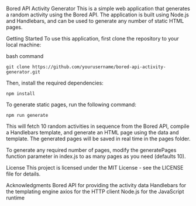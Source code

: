 Bored API Activity Generator
This is a simple web application that generates a random activity using the Bored API. The application is built using Node.js and Handlebars, and can be used to generate any number of static HTML pages.

Getting Started
To use this application, first clone the repository to your local machine:

bash command
```
git clone https://github.com/yourusername/bored-api-activity-generator.git
```
Then, install the required dependencies:
```
npm install
```
To generate static pages, run the following command:

```
npm run generate
```

This will fetch 10 random activities in sequence from the Bored API, compile a Handlebars template, and generate an HTML page using the data and template. The generated pages will be saved in real time in the pages folder.

To generate any required number of pages, modify the generatePages function parameter in index.js to as many pages as you need (defaults 10).

License
This project is licensed under the MIT License - see the LICENSE file for details.

Acknowledgments
Bored API for providing the activity data
Handlebars for the templating engine
axios for the HTTP client
Node.js for the JavaScript runtime
